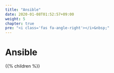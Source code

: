 ```yaml
---
title: "Ansible"
date: 2020-01-08T01:52:57+09:00
weight: 5
chapter: true
pre: "<i class='fas fa-angle-right'></i>&nbsp;"
---
```


# Ansible

{{% children %}}
